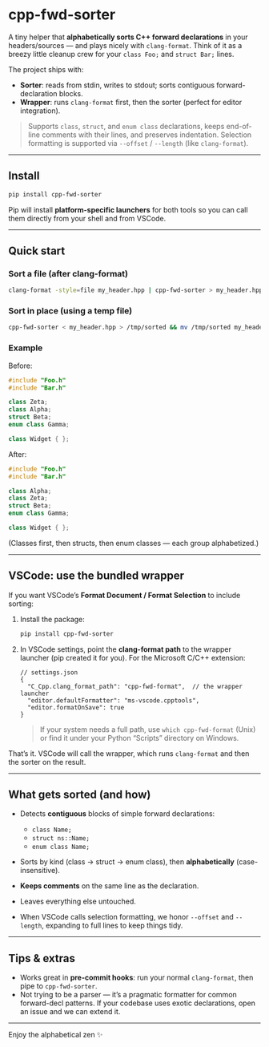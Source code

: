 # cpp-fwd-sorter

A tiny helper that **alphabetically sorts C++ forward declarations** in your headers/sources — and plays nicely with `clang-format`. Think of it as a breezy little cleanup crew for your `class Foo;` and `struct Bar;` lines.

The project ships with:
* **Sorter**: reads from stdin, writes to stdout; sorts contiguous forward-declaration blocks.
* **Wrapper**: runs `clang-format` first, then the sorter (perfect for editor integration).
> Supports `class`, `struct`, and `enum class` declarations, keeps end-of-line comments with their lines, and preserves indentation. Selection formatting is supported via `--offset` / `--length` (like `clang-format`).

---

## Install

```bash
pip install cpp-fwd-sorter
```

Pip will install **platform-specific launchers** for both tools so you can call them directly from your shell and from VSCode.

---

## Quick start

### Sort a file (after clang-format)

```bash
clang-format -style=file my_header.hpp | cpp-fwd-sorter > my_header.hpp.sorted
```

### Sort in place (using a temp file)

```bash
cpp-fwd-sorter < my_header.hpp > /tmp/sorted && mv /tmp/sorted my_header.hpp
```

### Example

Before:

```cpp
#include "Foo.h"
#include "Bar.h"

class Zeta;
class Alpha;
struct Beta;
enum class Gamma;

class Widget { };
```

After:

```cpp
#include "Foo.h"
#include "Bar.h"

class Alpha;
class Zeta;
struct Beta;
enum class Gamma;

class Widget { };
```

(Classes first, then structs, then enum classes — each group alphabetized.)

---

## VSCode: use the bundled wrapper

If you want VSCode’s **Format Document / Format Selection** to include sorting:

1. Install the package:

   ```bash
   pip install cpp-fwd-sorter
   ```

2. In VSCode settings, point the **clang-format path** to the wrapper launcher (pip created it for you). For the Microsoft C/C++ extension:

   ```jsonc
   // settings.json
   {
     "C_Cpp.clang_format_path": "cpp-fwd-format",  // the wrapper launcher
     "editor.defaultFormatter": "ms-vscode.cpptools",
     "editor.formatOnSave": true
   }
   ```

   > If your system needs a full path, use `which cpp-fwd-format` (Unix) or find it under your Python “Scripts” directory on Windows.

That’s it. VSCode will call the wrapper, which runs `clang-format` and then the sorter on the result.

---

## What gets sorted (and how)

* Detects **contiguous** blocks of simple forward declarations:

  * `class Name;`
  * `struct ns::Name;`
  * `enum class Name;`
* Sorts by kind (class → struct → enum class), then **alphabetically** (case-insensitive).
* **Keeps comments** on the same line as the declaration.
* Leaves everything else untouched.
* When VSCode calls selection formatting, we honor `--offset` and `--length`, expanding to full lines to keep things tidy.

---

## Tips & extras

* Works great in **pre-commit hooks**: run your normal `clang-format`, then pipe to `cpp-fwd-sorter`.
* Not trying to be a parser — it’s a pragmatic formatter for common forward-decl patterns. If your codebase uses exotic declarations, open an issue and we can extend it.

---

Enjoy the alphabetical zen ✨
